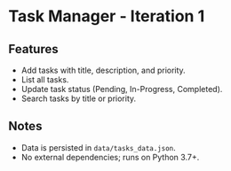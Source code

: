 # Task Manager - Iteration 1

## Features
- Add tasks with title, description, and priority.
- List all tasks.
- Update task status (Pending, In-Progress, Completed).
- Search tasks by title or priority.

## Notes
- Data is persisted in `data/tasks_data.json`.
- No external dependencies; runs on Python 3.7+.

